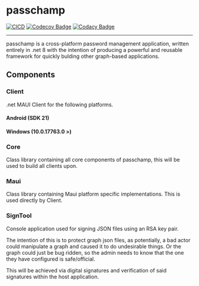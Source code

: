 # passchamp

[![CICD](https://github.com/devoctomy/passchamp/actions/workflows/cicd.yml/badge.svg)](https://github.com/devoctomy/passchamp/actions/workflows/ciccd.yml)
[![Codecov Badge](https://codecov.io/gh/devoctomy/passchamp/branch/main/graph/badge.svg?token=JU70OAK6OX)](https://codecov.io/gh/devoctomy/passchamp)
[![Codacy Badge](https://app.codacy.com/project/badge/Grade/d35dea8ab5944b2499fdac865e340406)](https://www.codacy.com/gh/devoctomy/passchamp/dashboard?utm_source=github.com&amp;utm_medium=referral&amp;utm_content=devoctomy/passchamp&amp;utm_campaign=Badge_Grade)

---

passchamp is a cross-platform password management application, written entirely in .net 8 with the intention of producing a powerful and reusable framework for quickly bulding other graph-based applications. 

## Components

### Client

.net MAUI Client for the following platforms.

#### Android (SDK 21)

#### Windows (10.0.17763.0 >)

### Core

Class library containing all core components of passchamp, this will be used to build all clients upon.

### Maui

Class library containing Maui platform specific implementations. This is used directly by Client.

### SignTool

Console application used for signing JSON files using an RSA key pair.

The intention of this is to protect graph json files, as potentially, a bad actor could manipulate a graph and caused it to do undesirable things.  Or the graph could just be bug ridden, so the admin needs to know that the one they have configured is safe/official.

This will be achieved via digital signatures and verification of said signatures within the host application.
